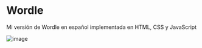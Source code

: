 # Wordle
Mi versión de Wordle en español implementada en HTML, CSS y JavaScript

![image](https://user-images.githubusercontent.com/72798314/227624139-c23816bd-2db0-4a77-a9f0-76559beb8adc.png)

